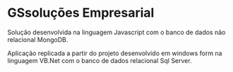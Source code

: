# GSsoluções Empresarial
Solução desenvolvida na linguagem Javascript com o banco de dados não relacional MongoDB.

Aplicação replicada a partir do projeto desenvolvido em windows form na linguagem VB.Net com o banco de dados relacional Sql Server.
 
